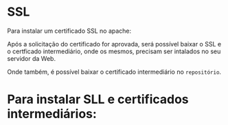 # SSL

Para instalar um certificado SSL no apache:

Após a solicitação do certificado for aprovada, será possível baixar o SSL e o certficado intermediário, onde os mesmos, precisam ser intalados no seu servidor da Web.

Onde também, é possível baixar o certificado intermediário no `repositório`.

# Para instalar SLL e certificados intermediários:

